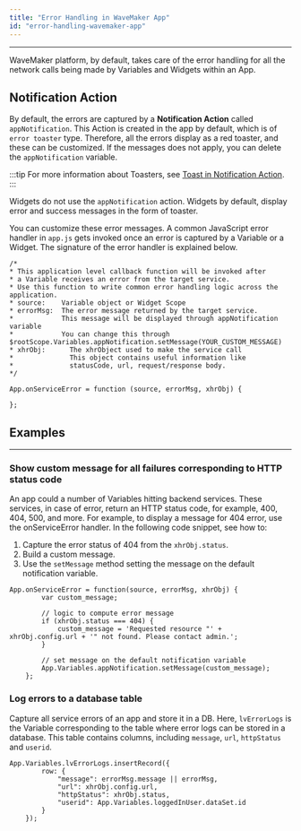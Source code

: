 ```yaml
---
title: "Error Handling in WaveMaker App"
id: "error-handling-wavemaker-app"
---
```

---

WaveMaker platform, by default, takes care of the error handling for all the network calls being made by Variables and Widgets within an App.

## Notification Action

By default, the errors are captured by a **Notification Action** called `appNotification`. This Action is created in the app by default, which is of `error toaster` type. Therefore, all the errors display as a red toaster, and these can be customized. If the messages does not apply, you can delete the `appNotification` variable. 

:::tip
For more information about Toasters, see [Toast in Notification Action](/learn/app-development/variables/notification-action#toast).
:::

Widgets do not use the `appNotification` action. Widgets by default, display error and success messages in the form of toaster.

You can customize these error messages. A common JavaScript error handler in `app.js` gets invoked once an error is captured by a Variable or a Widget. The signature of the error handler is explained below.

```
/*
* This application level callback function will be invoked after 
* a Variable receives an error from the target service.
* Use this function to write common error handling logic across the application.
* source:    Variable object or Widget Scope
* errorMsg:  The error message returned by the target service. 
*            This message will be displayed through appNotification variable
*            You can change this through $rootScope.Variables.appNotification.setMessage(YOUR_CUSTOM_MESSAGE)
* xhrObj:      The xhrObject used to make the service call
*              This object contains useful information like 
*              statusCode, url, request/response body.
*/

App.onServiceError = function (source, errorMsg, xhrObj) {

};
```
## Examples
---

### Show custom message for all failures corresponding to HTTP status code

An app could a number of Variables hitting backend services. These services, in case of error, return an HTTP status code, for example, 400, 404, 500, and more. For example, to display a message for 404 error, use the onServiceError handler. In the following code snippet, see how to:

1. Capture the error status of 404 from the `xhrObj.status`.
2. Build a custom message.
3. Use the `setMessage` method setting the message on the default notification variable.

```
App.onServiceError = function(source, errorMsg, xhrObj) {
        var custom_message;

        // logic to compute error message
        if (xhrObj.status === 404) {
            custom_message = 'Requested resource "' + xhrObj.config.url + '" not found. Please contact admin.';
        }

        // set message on the default notification variable
        App.Variables.appNotification.setMessage(custom_message);
    };
```

### Log errors to a database table

Capture all service errors of an app and store it in a DB. Here, `lvErrorLogs` is the Variable corresponding to the table where error logs can be stored in a database. This table contains columns, including `message`, `url`, `httpStatus` and `userid`.

```
App.Variables.lvErrorLogs.insertRecord({
        row: {
            "message": errorMsg.message || errorMsg,
            "url": xhrObj.config.url,
            "httpStatus": xhrObj.status,
            "userid": App.Variables.loggedInUser.dataSet.id
        }
    });
```

